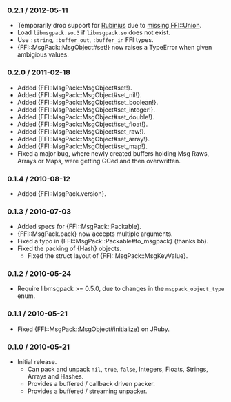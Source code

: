 ### 0.2.1 / 2012-05-11

* Temporarily drop support for [Rubinius](http://rubini.us/) due to [missing
  FFI::Union](https://github.com/rubinius/rubinius/issues/1717).
* Load `libmsgpack.so.3` if `libmsgpack.so` does not exist.
* Use `:string`, `:buffer_out`, `:buffer_in` FFI types.
* {FFI::MsgPack::MsgObject#set!} now raises a TypeError when given
  ambigious values.

### 0.2.0 / 2011-02-18

* Added {FFI::MsgPack::MsgObject#set!}.
* Added {FFI::MsgPack::MsgObject#set_nil!}.
* Added {FFI::MsgPack::MsgObject#set_boolean!}.
* Added {FFI::MsgPack::MsgObject#set_integer!}.
* Added {FFI::MsgPack::MsgObject#set_double!}.
* Added {FFI::MsgPack::MsgObject#set_float!}.
* Added {FFI::MsgPack::MsgObject#set_raw!}.
* Added {FFI::MsgPack::MsgObject#set_array!}.
* Added {FFI::MsgPack::MsgObject#set_map!}.
* Fixed a major bug, where newly created buffers holding Msg Raws, Arrays
  or Maps, were getting GCed and then overwritten.

### 0.1.4 / 2010-08-12

* Added {FFI::MsgPack.version}.

### 0.1.3 / 2010-07-03

* Added specs for {FFI::MsgPack::Packable}.
* {FFI::MsgPack.pack} now accepts multiple arguments.
* Fixed a typo in {FFI::MsgPack::Packable#to_msgpack} (thanks bb).
* Fixed the packing of {Hash} objects.
  * Fixed the struct layout of {FFI::MsgPack::MsgKeyValue}.

### 0.1.2 / 2010-05-24

* Require libmsgpack >= 0.5.0, due to changes in the
  `msgpack_object_type` enum.

### 0.1.1 / 2010-05-21

* Fixed {FFI::MsgPack::MsgObject#initialize} on JRuby.

### 0.1.0 / 2010-05-21

* Initial release.
  * Can pack and unpack `nil`, `true`, `false`, Integers, Floats, Strings,
    Arrays and Hashes.
  * Provides a buffered / callback driven packer.
  * Provides a buffered / streaming unpacker.

